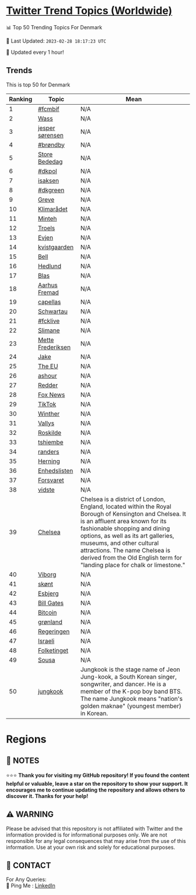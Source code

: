 [Twitter Trend Topics (Worldwide)](https://github.com/ErcinDedeoglu/Twitter-Trend-Topics)
==========


📊 Top 50 Trending Topics For Denmark

📆 Last Updated: `2023-02-28 18:17:23 UTC`

🔧 Updated every 1 hour!


## Trends

This is top 50 for Denmark

| Ranking | Topic | Mean |
| ------- | ------------ | ------------ |
| 1 | [#fcmbif](http://twitter.com/search?q=%23fcmbif) | N/A |
| 2 | [Wass](http://twitter.com/search?q=Wass) | N/A |
| 3 | [jesper sørensen](http://twitter.com/search?q=jesper+s%c3%b8rensen) | N/A |
| 4 | [#brøndby](http://twitter.com/search?q=%23br%c3%b8ndby) | N/A |
| 5 | [Store Bededag](http://twitter.com/search?q=Store+Bededag) | N/A |
| 6 | [#dkpol](http://twitter.com/search?q=%23dkpol) | N/A |
| 7 | [isaksen](http://twitter.com/search?q=isaksen) | N/A |
| 8 | [#dkgreen](http://twitter.com/search?q=%23dkgreen) | N/A |
| 9 | [Greve](http://twitter.com/search?q=Greve) | N/A |
| 10 | [Klimarådet](http://twitter.com/search?q=Klimar%c3%a5det) | N/A |
| 11 | [Minteh](http://twitter.com/search?q=Minteh) | N/A |
| 12 | [Troels](http://twitter.com/search?q=Troels) | N/A |
| 13 | [Evjen](http://twitter.com/search?q=Evjen) | N/A |
| 14 | [kvistgaarden](http://twitter.com/search?q=kvistgaarden) | N/A |
| 15 | [Bell](http://twitter.com/search?q=Bell) | N/A |
| 16 | [Hedlund](http://twitter.com/search?q=Hedlund) | N/A |
| 17 | [Blas](http://twitter.com/search?q=Blas) | N/A |
| 18 | [Aarhus Fremad](http://twitter.com/search?q=Aarhus+Fremad) | N/A |
| 19 | [capellas](http://twitter.com/search?q=capellas) | N/A |
| 20 | [Schwartau](http://twitter.com/search?q=Schwartau) | N/A |
| 21 | [#fcklive](http://twitter.com/search?q=%23fcklive) | N/A |
| 22 | [Slimane](http://twitter.com/search?q=Slimane) | N/A |
| 23 | [Mette Frederiksen](http://twitter.com/search?q=Mette+Frederiksen) | N/A |
| 24 | [Jake](http://twitter.com/search?q=Jake) | N/A |
| 25 | [The EU](http://twitter.com/search?q=The+EU) | N/A |
| 26 | [ashour](http://twitter.com/search?q=ashour) | N/A |
| 27 | [Redder](http://twitter.com/search?q=Redder) | N/A |
| 28 | [Fox News](http://twitter.com/search?q=Fox+News) | N/A |
| 29 | [TikTok](http://twitter.com/search?q=TikTok) | N/A |
| 30 | [Winther](http://twitter.com/search?q=Winther) | N/A |
| 31 | [Vallys](http://twitter.com/search?q=Vallys) | N/A |
| 32 | [Roskilde](http://twitter.com/search?q=Roskilde) | N/A |
| 33 | [tshiembe](http://twitter.com/search?q=tshiembe) | N/A |
| 34 | [randers](http://twitter.com/search?q=randers) | N/A |
| 35 | [Herning](http://twitter.com/search?q=Herning) | N/A |
| 36 | [Enhedslisten](http://twitter.com/search?q=Enhedslisten) | N/A |
| 37 | [Forsvaret](http://twitter.com/search?q=Forsvaret) | N/A |
| 38 | [vidste](http://twitter.com/search?q=vidste) | N/A |
| 39 | [Chelsea](http://twitter.com/search?q=Chelsea) | Chelsea is a district of London, England, located within the Royal Borough of Kensington and Chelsea. It is an affluent area known for its fashionable shopping and dining options, as well as its art galleries, museums, and other cultural attractions. The name Chelsea is derived from the Old English term for "landing place for chalk or limestone." |
| 40 | [Viborg](http://twitter.com/search?q=Viborg) | N/A |
| 41 | [skønt](http://twitter.com/search?q=sk%c3%b8nt) | N/A |
| 42 | [Esbjerg](http://twitter.com/search?q=Esbjerg) | N/A |
| 43 | [Bill Gates](http://twitter.com/search?q=Bill+Gates) | N/A |
| 44 | [Bitcoin](http://twitter.com/search?q=Bitcoin) | N/A |
| 45 | [grønland](http://twitter.com/search?q=gr%c3%b8nland) | N/A |
| 46 | [Regeringen](http://twitter.com/search?q=Regeringen) | N/A |
| 47 | [Israeli](http://twitter.com/search?q=Israeli) | N/A |
| 48 | [Folketinget](http://twitter.com/search?q=Folketinget) | N/A |
| 49 | [Sousa](http://twitter.com/search?q=Sousa) | N/A |
| 50 | [jungkook](http://twitter.com/search?q=jungkook) | Jungkook is the stage name of Jeon Jung-kook, a South Korean singer, songwriter, and dancer. He is a member of the K-pop boy band BTS. The name Jungkook means "nation's golden maknae" (youngest member) in Korean. |



# Regions




## 📝 NOTES

⭐⭐⭐ **Thank you for visiting my GitHub repository! If you found the content helpful or valuable, leave a star on the repository to show your support. It encourages me to continue updating the repository and allows others to discover it. Thanks for your help!**


## ⚠️ WARNING

Please be advised that this repository is not affiliated with Twitter and the information provided is for informational purposes only. We are not responsible for any legal consequences that may arise from the use of this information. Use at your own risk and solely for educational purposes.


## 📨 CONTACT

 For Any Queries:  
            🏓 Ping Me : [LinkedIn](https://www.linkedin.com/in/ercindedeoglu/)
